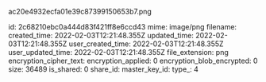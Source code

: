 ac20e4932ecfa01e39c87399150653b7.png

id: 2c68210ebc0a444d83f421ff8e6ccd43
mime: image/png
filename: 
created_time: 2022-02-03T12:21:48.355Z
updated_time: 2022-02-03T12:21:48.355Z
user_created_time: 2022-02-03T12:21:48.355Z
user_updated_time: 2022-02-03T12:21:48.355Z
file_extension: png
encryption_cipher_text: 
encryption_applied: 0
encryption_blob_encrypted: 0
size: 36489
is_shared: 0
share_id: 
master_key_id: 
type_: 4